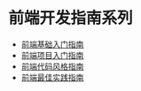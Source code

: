# 前端开发指南系列

- [前端基础入门指南](https://dondevi.github.io/web-frontend-guide/study-guide/index.html)
- [前端项目入门指南](https://dondevi.github.io/web-frontend-guide/project-guide/index.html)
- [前端代码风格指南](https://dondevi.github.io/web-frontend-guide/style-guide/codestyle.html)
- [前端最佳实践指南](https://dondevi.github.io/web-frontend-guide/style-guide/practice.html)
